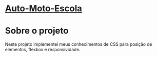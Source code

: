 # <a href="https://gabriel740g.github.io/Auto-Moto-Escola/home/index.html">Auto-Moto-Escola</a>
<h1>Sobre o projeto</h1>
Neste projeto implementei meus conhecimentos de CSS para posição de elementos, flexbox e responsividade.

